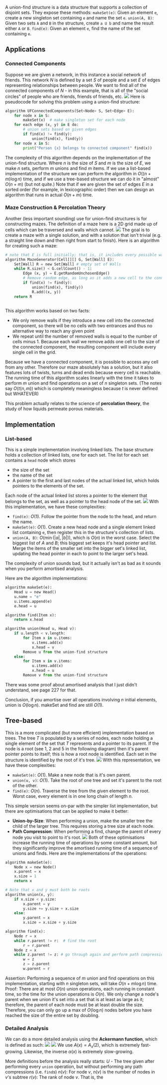 A union-find structure is a data structure that supports a collection of disjoint sets. They expose these methods:
`makeSet(e)`: Given an element `e`, create a new singleton set containing `e` and name the set `e`.
`union(A, B)`: Given two sets `A` and `B` in the structure, create `a U b` and name the result either `A` or `B`.
`find(e)`: Given an element `e`, find the name of the set containing `e`.

## Applications
### Connected Components
Suppose we are given a network, in this instance a social network of friends. This network $N$ is defined by a set $S$ of people and a set $E$ of edges representing relationships between people.
We want to find all of the connected components of $N$ - in this example, that is all of the "social circles" of people who are friends, friends of friends, etc.
![](Pasted%20image%2020230929112304.png)
Here is pseudocode for solving this problem using a union-find structure:
```python
algorithm UFConnectedComponents(Set<Node> S, Set<Edge> E):
	for node x in S:
		makeSet(x)  # make singleton set for each node
	for each edge (x, y) in E do:
		# union sets based on given edges
		if find(x) != find(y):
			union(find(x), find(y))
	for node x in S:
		print("Person {x} belongs to connected component" find(x))
```
The complexity of this algorithm depends on the implementation of the union-find structure. Where $n$ is the size of $S$ and $m$ is the size of $E$, we make $n$ sets, perform $m$ unions and find $m$ items. If we use a list-based implementation of the structure we can perform the algorithm in $O((n+m)\log{n})$ time, and if we use a tree-based structure we can do it in "almost" $O(n+m)$ (but not quite.)
Note that if we are given the set of edges $E$ in a sorted order (for example, in lexicographic order) then we can design an algorithm that runs in actual $O(n+m)$ time.

### Maze Construction & Percolation Theory
Another (less important sounding) use for union-find structures is for constructing mazes. The definition of a maze here is a 2D grid made up of cells which can be traversed and walls which cannot.
![](Pasted%20image%2020230929114050.png)
The goal is to create a maze with a single solution, and with a solution that isn't trivial (e.g. a straight line down and then right from start to finish).
Here is an algorithm for creating such a maze:
```python
# note that E is full initially; that is, it includes every possible wall and completely isolates every cell in G
algorithm MazeGenerator(Cell[][] G, Set[Wall] E):
	Set[Wall] R = new Set[Wall] # empty set of Walls
	while R.size() < G.cellCount() - 1:
		Edge (x, y) = E.getRandomUnchosenEdge()
		# Remove random edge, as long as it adds a new cell to the connected component
		if find(x) != find(y):
			union(find(x), find(y))
			R.add((x, y))
	return R
	
```
This algorithm works based on two facts:
- We only remove walls if they introduce a new cell into the connected component, so there will be no cells with two entrances and thus no alternative way to reach any given point
- We repeat until the number of removed walls is equal to the number of cells minus 1. Because each wall we remove adds one cell to the size of the connected component, the resulting component will include every single cell in the grid. 

Because we have a connected component, it is possible to access any cell from any other. Therefore our maze absolutely has a solution, but it also features lots of twists, turns and dead ends because every cell is reachable.
The running time of this algorithm scales linearly with the time it takes to perform $m$ union and find operations on a set of $n$ singleton sets. (The notes say $O(t(n, m))$ which is completely meaningless because $t$ is never defined but WHATEVER)

This problem actually relates to the science of **percolation theory**, the study of how liquids permeate porous materials.

## Implementation
### List-based
This is a simple implementation involving linked lists.
The base structure holds a collection of linked lists, one for each set. The list for each set contains a `head` node which stores
- the size of the set
- the name of the set
- A pointer to the first and last nodes of the actual linked list, which holds pointers to the elements of the set.

Each node of the actual linked list stores a pointer to the element that belongs to the set, as well as a pointer to the head node of the set.
![](Pasted%20image%2020230929122800.png)
With this implementation, we have these complexities:
- `find(e)`: $O(1)$. Follow the pointer from the node to the head, and return the name.
- `makeSet(e)`: $O(1)$. Create a new head node and a single element linked list containing `e`, then register this in the structure's collection of lists.
- `union(A, B)`: $O(\min(|a|, |b|))$, which is $O(n)$ in the worst case. Select the biggest list of $A$ and $B$; this biggest set keeps it's head pointer and list. Merge the items of the smaller set into the bigger set's linked list, updating the head pointer in each to point to the larger set's head.

The complexity of union sounds bad, but it actually isn't as bad as it sounds when you perform amortised analysis.

Here are the algorithm implementations:
```python
algorithm makeSet(e):
	Head u = new Head()
	u.name = "e"
	u.items.append(e)
	e.head = u

algorithm find(Item x):
	return x.head

algorithm union(Head u, Head v):
	if u.length < v.length:
		for Item x in u.items:
			v.items.add(x)
			x.head = v
		Remove u from the union-find structure
	else:
		for Item x in v.items:
			u.items.add(x)
			x.head = u
		Remove v from the union-find structure
```

There was some proof about amortised analysis that I just didn't understand, see page 227 for that.

Conclusion, if you amortise over all operations involving $n$ initial elements, union is $O(\log{n})$. makeSet and find are still $O(1)$.

## Tree-based
This is a more complicated (but more efficient) implementation based on trees.
The tree $T$ is populated by a series of nodes, each node holding a single element of the set that $T$ represents and a pointer to its parent. If the node is a root (see 1, 2 and 5 in the following diagram) then it's parent pointer points to itself; this is how a root node is identified.
Each set in the structure is identified by the root of it's tree.
![](Pasted%20image%2020231003112232.png)
With this representation, we have these complexities:
- `makeSet(e)`: $O(1)$. Make a new node that is it's own parent.
- `union(u, v)`: $O(1)$. Take the root of one tree and set it's parent to the root of the other.
- `find(e)`: $O(n)$. Traverse the tree from the given element to the root. Worst case, every element is in one long chain of length $n$.

This simple version seems on-par with the simpler list implementation, but there are optimisations that can be applied to make it better:
- **Union-by-Size**: When performing a union, make the smaller tree the child of the larger tree. This requires storing a tree size at each node. 
- **Path Compression**: When performing a find, change the parent of every node you visit to point to it's root.
![](Pasted%20image%2020231003114220.png)
Both of these optimisations increase the running time of operations by some constant amount, but they significantly improve the amortised running time of a sequence of unions and finds.
Here are the implementations of the operations:
```python
algorithm makeSet(e):
	Node x = new Node()
	x.parent = x
	x.size = 1
	return x

# Note that x and y must both be roots
algorithm union(x, y):
	if x.size < y.size:
		x.parent = y
		y.size += y.size + x.size
	else:
		y.parent = x
		x.size = x.size + y.size

algorithm find(x):
	Node r = x
	while r.parent != r:  # find the root
		r = r.parent
	Node z = x
	while z.parent != z: # go through again and perform path compression
		w = z
		z = z.parent
		w.parent = r
```

Assertion: Performing a sequence of $m$ union and find operations on this implementation, starting with $n$ singleton sets, will take $O(n+m\log{n})$ time.
Proof: There are at most $O(n)$ union operations, each running in constant time, so the time for the union operations is $O(n)$. We only change a node's parent when we union it's set into a set that is at least as large as it; therefore, the parent of each node must be at least double the size. Therefore, you can only go up a max of $O(\log{n})$ nodes before you have reached the size of the entire set by doubling.

### Detailed Analysis
We can do a more detailed analysis using the **Ackermann function**, which is defined as such:
![](Pasted%20image%2020231003120809.png)
![](Pasted%20image%2020231003121715.png)
We use $A(x) = A_x(2)$, which is extremely fast-growing. Likewise, the inverse $\alpha(x)$ is extremely slow-growing.

More definitions before the analysis really starts:
$U$ - The tree given after performing every `union` operation, but without performing any path compressions (i.e. `find`s)
$n(v)$: For node $v$, $n(v)$ is the number of nodes in $v$'s subtree
$r(v)$: The rank of node $v$. That is, the 